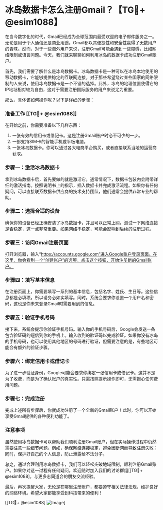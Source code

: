 # 冰岛数据卡怎么注册Gmail？【TG💪+ @esim1088】

在当今数字化的时代，Gmail已经成为全球范围内最受欢迎的电子邮件服务之一。无论是用于个人通信还是商业用途，Gmail都以其便捷性和安全性赢得了无数用户的青睐。然而，对于一些海外用户来说，注册Gmail可能会遇到一些障碍，比如网络限制或语言问题。今天，我们就来聊聊如何利用冰岛的数据卡成功注册Gmail账户。

首先，我们需要了解什么是冰岛数据卡。冰岛数据卡是一种可以在冰岛本地使用的移动数据卡，它能够提供稳定的互联网连接。对于那些希望绕过某些国家的网络限制的人来说，使用冰岛数据卡是一个不错的选择。此外，冰岛的地理位置使得它的IP地址相对较为自由，这对于需要注册国际服务的用户来说尤为重要。

那么，具体该如何操作呢？以下是详细的步骤：

### 准备工作 [[TG💪+ @esim1088]]

在开始之前，你需要准备以下几样东西：
1. 一张有效的信用卡或借记卡。这是注册Gmail账户时必不可少的一步。
2. 一部支持SIM卡的智能手机或平板电脑。
3. 一张冰岛数据卡。你可以通过各大电商平台购买，或者直接联系当地的运营商获取。

### 步骤一：激活冰岛数据卡

拿到冰岛数据卡后，首先要做的就是激活它。通常情况下，数据卡包装内会附带详细的激活指南。按照说明书上的指示，插入数据卡并完成激活流程。如果你有任何疑问，可以直接联系数据卡供应商的技术支持团队，他们通常会提供非常专业的帮助。

### 步骤二：选择合适的设备

确保你的设备已经正确安装了冰岛数据卡，并且可以正常上网。测试一下网络连接是否稳定，这一点非常重要。如果网络不稳定，可能会影响到后续的注册过程。

### 步骤三：访问Gmail注册页面

打开浏览器，输入“https://accounts.google.com”进入Google账户登录页面。在这里，你会看到一个“创建账户”的选项。点击这个按钮，开始注册新的Gmail账户。

### 步骤四：填写基本信息

在注册页面上，你需要填写一系列的基本信息，包括名字、姓氏、生日等。这些信息都是必填项，所以请务必如实填写。同时，系统会要求你设置一个用户名和密码，这也是你未来登录Gmail时需要用到的信息。

### 步骤五：验证手机号码

接下来，系统会提示你验证手机号码。输入你的手机号码后，Google会发送一条包含验证码的短信到你的手机上。输入收到的验证码以完成验证。如果你没有冰岛的手机号码，也可以使用其他地区的号码进行验证，但需要注意的是，有些地区可能会有额外的验证步骤。

### 步骤六：绑定信用卡或借记卡

为了进一步验证身份，Google可能会要求你绑定一张信用卡或借记卡。这并不是为了收费，而是为了确认账户的真实性。只需按照提示操作即可，无需担心任何费用问题。

### 步骤七：完成注册

完成上述所有步骤后，你就成功注册了一个全新的Gmail账户！此时，你可以开始享受Gmail提供的各种便利功能了。

### 注意事项

虽然使用冰岛数据卡可以帮助我们顺利注册Gmail账户，但在实际操作过程中仍然需要注意一些细节问题。例如，确保网络连接稳定，避免因断网而导致注册失败；同时，保护好自己的个人信息，防止泄露给不法分子。

总之，通过合理利用冰岛数据卡，我们可以轻松突破地域限制，顺利注册Gmail账户。如果你对这一过程有任何疑问，欢迎随时加入我们的讨论群组[[TG💪+ @esim1088]，与更多志同道合的朋友交流经验。

最后，再次提醒大家，无论是在哪里注册账户，都要遵守相关法律法规，维护良好的网络环境。希望大家都能享受到科技带来的便利！

[[TG💪+ @esim1088] ![Image](https://i.postimg.cc/4NQfJmqS/Snipaste-2025-05-13-00-14-12.png)]